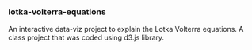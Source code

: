 ### lotka-volterra-equations

An interactive data-viz project to explain the Lotka Volterra equations.
A class project that was coded using d3.js library.
